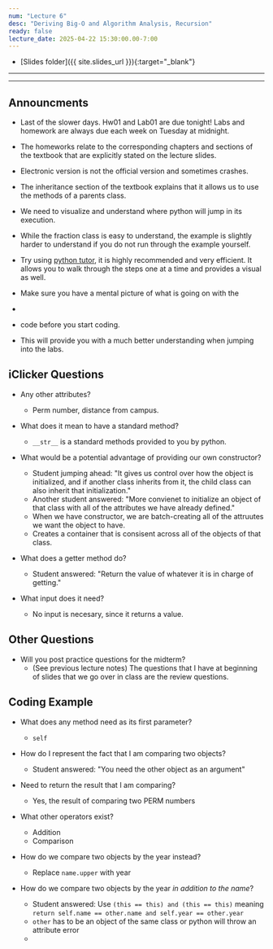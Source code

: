 ```yaml
---
num: "Lecture 6"
desc: "Deriving Big-O and Algorithm Analysis, Recursion"
ready: false
lecture_date: 2025-04-22 15:30:00.00-7:00
---
```


* [Slides folder]({{ site.slides_url }}){:target="_blank"}

---

---

## Announcments 

- Last of the slower days. Hw01 and Lab01 are due tonight! Labs and homework are always due each week on Tuesday at midnight.

- The homeworks relate to the corresponding chapters and sections of the textbook that are explicitly stated on the lecture slides. 
- Electronic version is not the official version and sometimes crashes.

- The inheritance section of the textbook explains that it allows us to use the methods of a parents class.
- We need to visualize and understand where python will jump in its execution.

  
- While the fraction class is easy to understand, the example is slightly harder to understand if you do not run through the example yourself. 
- Try using [python tutor](https://pythontutor.com/render.html#mode=edit), it is highly recommended and very efficient. It allows you to walk through the steps one at a time and provides a visual as well. 

- Make sure you have a mental picture of what is going on with the 
- 
- code before you start coding.
- This will provide you with a much better understanding when jumping into the labs.


## iClicker Questions

- Any other attributes?
  - Perm number, distance from campus.


- What does it mean to have a standard method? 
  - `__str__` is a standard methods provided to you by python. 

- What would be a potential advantage of providing our own constructor?
  - Student jumping ahead: "It gives us control over how the object is initialized, and if another class inherits from it, the child class can also inherit that initialization."
  - Another student answered: "More convienet to initialize an object of that class with all of the attributes we have already defined."
  - When we have constructor, we are batch-creating all of the attruutes we want the object to have.
  - Creates a container that is consisent across all of the objects of that class.

- What does a getter method do?
  - Student answered: "Return the value of whatever it is in charge of getting."
- What input does it need?
  - No input is necesary, since it returns a value.


## Other Questions

- Will you post practice questions for the midterm?
  - (See previous lecture notes) The questions that I have at beginning of slides that we go over in class are the review questions. 


## Coding Example

- What does any method need as its first parameter?
  - `self`

- How do I represent the fact that I am comparing two objects?
  - Student answered: "You need the other object as an argument"

- Need to return the result that I am comparing?
  - Yes, the result of comparing two PERM numbers
 
- What other operators exist?
  - Addition
  - Comparison

- How do we compare two objects by the year instead?
  - Replace `name.upper` with year
  
- How do we compare two objects by the year _in addition to the name_?
  - Student answered: Use `(this == this) and (this == this)` meaning `return self.name == other.name and self.year == other.year`
  - `other` has to be an object of the same class or python will throw an attribute error
  - 







